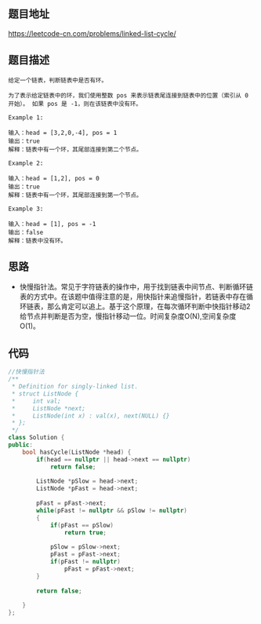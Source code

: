 ## 题目地址
https://leetcode-cn.com/problems/linked-list-cycle/

## 题目描述
```
给定一个链表，判断链表中是否有环。

为了表示给定链表中的环，我们使用整数 pos 来表示链表尾连接到链表中的位置（索引从 0 开始）。 如果 pos 是 -1，则在该链表中没有环。

Example 1:

输入：head = [3,2,0,-4], pos = 1
输出：true
解释：链表中有一个环，其尾部连接到第二个节点。

Example 2:

输入：head = [1,2], pos = 0
输出：true
解释：链表中有一个环，其尾部连接到第一个节点。

Example 3:

输入：head = [1], pos = -1
输出：false
解释：链表中没有环。

```

## 思路

- 快慢指针法。常见于字符链表的操作中，用于找到链表中间节点、判断循环链表的方式中。在该题中值得注意的是，用快指针来追慢指针，若链表中存在循环链表，那么肯定可以追上。基于这个原理，在每次循环判断中快指针移动2给节点并判断是否为空，慢指针移动一位。时间复杂度O(N),空间复杂度O(1)。


## 代码
```c++
//快慢指针法
/**
 * Definition for singly-linked list.
 * struct ListNode {
 *     int val;
 *     ListNode *next;
 *     ListNode(int x) : val(x), next(NULL) {}
 * };
 */
class Solution {
public:
    bool hasCycle(ListNode *head) {
        if(head == nullptr || head->next == nullptr)
            return false;
        
        ListNode *pSlow = head->next;
        ListNode *pFast = head->next;
        
        pFast = pFast->next;
        while(pFast != nullptr && pSlow != nullptr)
        {
            if(pFast == pSlow)
                return true;
            
            pSlow = pSlow->next;
            pFast = pFast->next;
            if(pFast != nullptr)
                pFast = pFast->next;
        }
        
        return false;
            
    }
};
```

